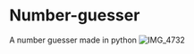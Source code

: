 # Number-guesser
A number guesser made in python
![IMG_4732](https://github.com/larnelle15/Number-guesser/assets/139686202/6abe2de9-b23e-4e90-98dd-191993e29dc7)
